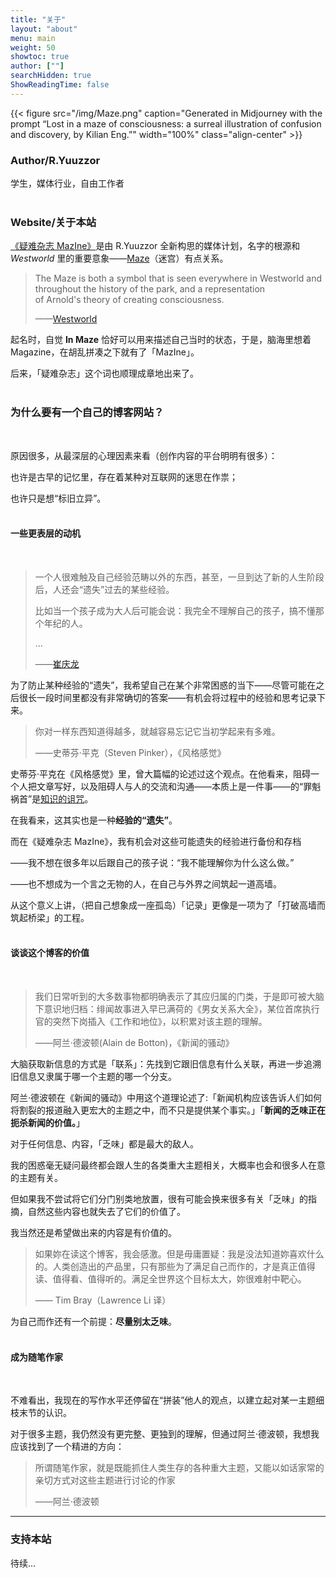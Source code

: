 ```yaml
---
title: "关于"
layout: "about"
menu: main
weight: 50
showtoc: true
author: [""]
searchHidden: true
ShowReadingTime: false
---
```

{{< figure src="/img/Maze.png" caption="Generated in Midjourney with the prompt “Lost in a maze of consciousness: a surreal illustration of confusion and discovery, by Kilian Eng.”" width="100%"  class="align-center"  >}}

### Author/R.Yuuzzor

学生，媒体行业，自由工作者<br>
<br>

### Website/关于本站

[《疑难杂志 MazIne》](https://stalwart-semifreddo-41b5da.netlify.app/)是由 R.Yuuzzor 全新构思的媒体计划，名字的根源和 *Westworld*  里的重要意象——[Maze](https://westworld.fandom.com/wiki/The_Maze)（迷宫）有点关系。

> The Maze is both a symbol that is seen everywhere in Westworld and throughout the history of the park, and a representation of Arnold's theory of creating consciousness.
> 
> ——[Westworld](https://westworld.fandom.com/wiki/Westworld_Wiki) 

起名时，自觉 **In Maze** 恰好可以用来描述自己当时的状态，于是，脑海里想着 Magazine，在胡乱拼凑之下就有了「MazIne」。

后来，「疑难杂志」这个词也顺理成章地出来了。<br>
<br>

### 为什么要有一个自己的博客网站？<br>
<br>

原因很多，从最深层的心理因素来看（创作内容的平台明明有很多）：

也许是古早的记忆里，存在着某种对互联网的迷思在作祟；

也许只是想“标旧立异”。<br>
<br>

#### 一些更表层的动机<br>
<br>

> 一个人很难触及自己经验范畴以外的东西，甚至，一旦到达了新的人生阶段后，人还会“遗失”过去的某些经验。
> 
> 比如当一个孩子成为大人后可能会说：我完全不理解自己的孩子，搞不懂那个年纪的人。
>  
> ...
>
>——[崔庆龙](https://weibo.com/3762961402/MrI9CetYt)

为了防止某种经验的“遗失”，我希望自己在某个非常困惑的当下——尽管可能在之后很长一段时间里都没有非常确切的答案——有机会将过程中的经验和思考记录下来。

>你对一样东西知道得越多，就越容易忘记它当初学起来有多难。
>
>——史蒂芬·平克（Steven Pinker），《风格感觉》

史蒂芬·平克在《风格感觉》里，曾大篇幅的论述过这个观点。在他看来，阻碍一个人把文章写好，以及阻碍人与人的交流和沟通——本质上是一件事——的“罪魁祸首”是[知识的诅咒](https://zh.wikipedia.org/zh-cn/知識的詛咒)。

在我看来，这其实也是一种**经验的“遗失”**。

而在《疑难杂志 MazIne》，我有机会对这些可能遗失的经验进行备份和存档

——我不想在很多年以后跟自己的孩子说：“我不能理解你为什么这么做。”

——也不想成为一个言之无物的人，在自己与外界之间筑起一道高墙。

从这个意义上讲，（把自己想象成一座孤岛）「记录」更像是一项为了「打破高墙而筑起桥梁」的工程。<br>
<br>

#### 谈谈这个博客的价值<br>
<br>

> 我们日常听到的大多数事物都明确表示了其应归属的门类，于是即可被大脑下意识地归档：绯闻故事进入早已满荷的《男女关系大全》，某位首席执行官的突然下岗插入《工作和地位》，以积累对该主题的理解。
> 
> ——阿兰·德波顿(Alain de Botton)，《新闻的骚动》

大脑获取新信息的方式是「联系」：先找到它跟旧信息有什么关联，再进一步追溯旧信息又隶属于哪一个主题的哪一个分支。

阿兰·德波顿在《新闻的骚动》中用这个道理论述了:「新闻机构应该告诉人们如何将割裂的报道融入更宏大的主题之中，而不只是提供某个事实。」「**新闻的乏味正在扼杀新闻的价值。**」

对于任何信息、内容，「乏味」都是最大的敌人。

我的困惑毫无疑问最终都会跟人生的各类重大主题相关，大概率也会和很多人在意的主题有关。

但如果我不尝试将它们分门别类地放置，很有可能会换来很多有关「乏味」的指摘，自然这些内容也就失去了它们的价值了。

我当然还是希望做出来的内容是有价值的。

>如果妳在读这个博客，我会感激。但是毋庸置疑：我是没法知道妳喜欢什么的。人类创造出的产品里，只有那些为了满足自己而作的，才是真正值得读、值得看、值得听的。满足全世界这个目标太大，妳很难射中靶心。
>
>—— Tim Bray（Lawrence Li 译）

为自己而作还有一个前提：**尽量别太乏味**。<br>
<br>

#### 成为随笔作家<br>
<br>

不难看出，我现在的写作水平还停留在“拼装”他人的观点，以建立起对某一主题细枝末节的认识。

对于很多主题，我仍然没有更完整、更独到的理解，但通过阿兰·德波顿，我想我应该找到了一个精进的方向：

>所谓随笔作家，就是既能抓住人类生存的各种重大主题，又能以如话家常的亲切方式对这些主题进行讨论的作家
>
>——阿兰·德波顿


---


### 支持本站

待续...